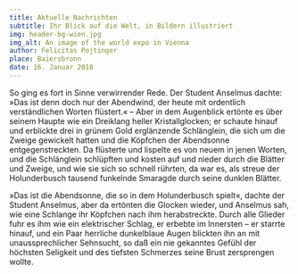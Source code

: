 ```yaml
---
title: Aktuelle Nachrichten
subtitle: Ihr Blick auf die Welt, in Bildern illustriert
img: header-bg-wien.jpg
img_alt: An image of the world expo in Vienna
author: Felicitas Pojtinger
place: Baiersbronn
date: 16. Januar 2018
---
```


So ging es fort in Sinne verwirrender Rede. Der Student Anselmus dachte: »Das ist denn doch nur der Abendwind, der heute
mit ordentlich verständlichen Worten flüstert.« – Aber in dem Augenblick ertönte es über seinem Haupte wie ein Dreiklang
heller Kristallglocken; er schaute hinauf und erblickte drei in grünem Gold erglänzende Schlänglein, die sich um die Zweige
gewickelt hatten und die Köpfchen der Abendsonne entgegenstreckten. Da flüsterte und lispelte es von neuem in jenen Worten,
und die Schlänglein schlüpften und kosten auf und nieder durch die Blätter und Zweige, und wie sie sich so schnell rührten,
da war es, als streue der Holunderbusch tausend funkelnde Smaragde durch seine dunklen Blätter.

»Das ist die Abendsonne, die so in dem Holunderbusch spielt«, dachte der Student Anselmus, aber da ertönten die Glocken wieder,
und Anselmus sah, wie eine Schlange ihr Köpfchen nach ihm herabstreckte. Durch alle Glieder fuhr es ihm wie ein elektrischer
Schlag, er erbebte im Innersten – er starrte hinauf, und ein Paar herrliche dunkelblaue Augen blickten ihn an mit unaussprechlicher
Sehnsucht, so daß ein nie gekanntes Gefühl der höchsten Seligkeit und des tiefsten Schmerzes seine Brust zersprengen wollte.